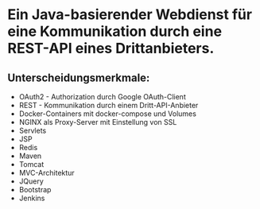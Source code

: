 # Ein Java-basierender Webdienst für eine Kommunikation durch eine REST-API eines Drittanbieters.
## Unterscheidungsmerkmale:
- OAuth2 - Authorization durch Google OAuth-Client
- REST - Kommunikation durch einem Dritt-API-Anbieter
- Docker-Containers mit docker-compose und Volumes
- NGINX als Proxy-Server mit Einstellung von SSL
- Servlets
- JSP
- Redis
- Maven
- Tomcat
- MVC-Architektur
- JQuery
- Bootstrap 
- Jenkins
